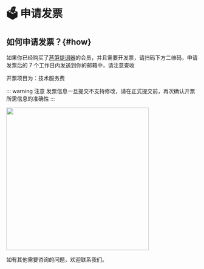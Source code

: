 # 🗳️ 申请发票

## 如何申请发票？{#how}

如果你已经购买了[芦笋提词器](/)的会员，并且需要开发票，请扫码下方二维码，申请发票后的 7 个工作日内发送到你的邮箱中，请注意查收

开票项目为：技术服务费

::: warning  注意
发票信息一旦提交不支持修改，请在正式提交前，再次确认开票所需信息的准确性
:::

<ImgCenter><img src="/assets/invoice.png" alt="" width="375"></ImgCenter>

如有其他需要咨询的问题，欢迎联系我们。